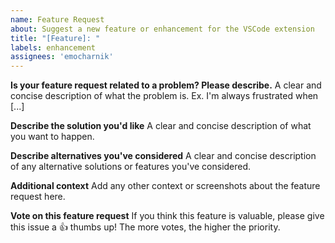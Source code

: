```yaml
---
name: Feature Request
about: Suggest a new feature or enhancement for the VSCode extension
title: "[Feature]: "
labels: enhancement
assignees: 'emocharnik'
---
```


**Is your feature request related to a problem? Please describe.**
A clear and concise description of what the problem is. Ex. I'm always frustrated when [...]

**Describe the solution you'd like**
A clear and concise description of what you want to happen.

**Describe alternatives you've considered**
A clear and concise description of any alternative solutions or features you've considered.

**Additional context**
Add any other context or screenshots about the feature request here.

**Vote on this feature request**
If you think this feature is valuable, please give this issue a 👍 thumbs up! The more votes, the higher the priority.
